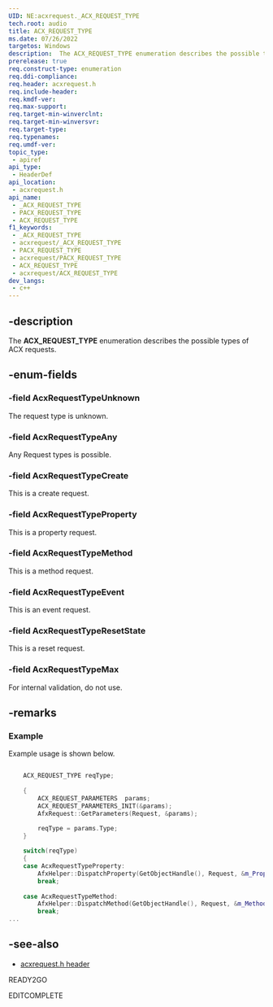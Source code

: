 ```yaml
---
UID: NE:acxrequest._ACX_REQUEST_TYPE
tech.root: audio
title: ACX_REQUEST_TYPE
ms.date: 07/26/2022
targetos: Windows
description:  The ACX_REQUEST_TYPE enumeration describes the possible types of ACX requests.
prerelease: true
req.construct-type: enumeration
req.ddi-compliance: 
req.header: acxrequest.h
req.include-header: 
req.kmdf-ver: 
req.max-support: 
req.target-min-winverclnt: 
req.target-min-winversvr: 
req.target-type: 
req.typenames: 
req.umdf-ver: 
topic_type:
 - apiref
api_type:
 - HeaderDef
api_location:
 - acxrequest.h
api_name:
 - _ACX_REQUEST_TYPE
 - PACX_REQUEST_TYPE
 - ACX_REQUEST_TYPE
f1_keywords:
 - _ACX_REQUEST_TYPE
 - acxrequest/_ACX_REQUEST_TYPE
 - PACX_REQUEST_TYPE
 - acxrequest/PACX_REQUEST_TYPE
 - ACX_REQUEST_TYPE
 - acxrequest/ACX_REQUEST_TYPE
dev_langs:
 - c++
---
```


## -description

The **ACX_REQUEST_TYPE** enumeration describes the possible types of ACX requests.

## -enum-fields

### -field AcxRequestTypeUnknown

The request type is unknown.

### -field AcxRequestTypeAny

Any Request types is possible.

### -field AcxRequestTypeCreate

This is a create request.

### -field AcxRequestTypeProperty

This is a property request.

### -field AcxRequestTypeMethod

This is a method request.

### -field AcxRequestTypeEvent

This is an event request.

### -field AcxRequestTypeResetState

This is a reset request.

### -field AcxRequestTypeMax

For internal validation, do not use.

## -remarks

### Example

Example usage is shown below.

```cpp

    ACX_REQUEST_TYPE reqType;
    
    {
        ACX_REQUEST_PARAMETERS  params;
        ACX_REQUEST_PARAMETERS_INIT(&params);
        AfxRequest::GetParameters(Request, &params);

        reqType = params.Type;
    }
    
    switch(reqType)
    {
    case AcxRequestTypeProperty:
        AfxHelper::DispatchProperty(GetObjectHandle(), Request, &m_Properties, recorder);
        break;
   
    case AcxRequestTypeMethod:
        AfxHelper::DispatchMethod(GetObjectHandle(), Request, &m_Methods, recorder);
        break;
...

```

## -see-also

- [acxrequest.h header](index.md)

READY2GO

EDITCOMPLETE